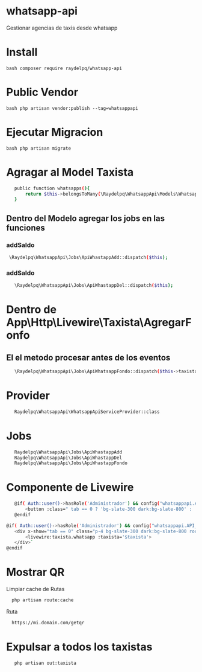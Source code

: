 # whatsapp-api
 Gestionar agencias de taxis desde whatsapp

# Install
 ```bash composer require raydelpq/whatsapp-api ```

# Public Vendor
 ```bash php artisan vendor:publish --tag=whatsappapi ```

# Ejecutar Migracion
 ```bash php artisan migrate ```

# Agragar al Model Taxista
 ```bash
    public function whatsapps(){
        return $this->belongsToMany(\Raydelpq\WhatsappApi\Models\Whatsapp::class);
    }
 ```

 ## Dentro del Modelo agregar los jobs en las funciones
  ### addSaldo
   ```bash
    \Raydelpq\WhatsappApi\Jobs\ApiWhastappAdd::dispatch($this);
   ```

   ### addSaldo
   ```bash
      \Raydelpq\WhatsappApi\Jobs\ApiWhastappDel::dispatch($this);
   ```

# Dentro de App\Http\Livewire\Taxista\AgregarFonfo
 ## El el metodo procesar antes de los eventos
 ```bash
    \Raydelpq\WhatsappApi\Jobs\ApiWhatsappFondo::dispatch($this->taxista);
 ```

# Provider
 ```bash
    Raydelpq\WhatsappApi\WhatsappApiServiceProvider::class
 ```

# Jobs
 ```bash
    Raydelpq\WhatsappApi\Jobs\ApiWhastappAdd
    Raydelpq\WhatsappApi\Jobs\ApiWhastappDel
    Raydelpq\WhatsappApi\Jobs\ApiWhastappFondo
 ```

# Componente de Livewire
 ```bash
    @if( Auth::user()->hasRole('Administrador') && config("whatsappapi.API_WA") == true )
        <button :class=" tab == 0 ? 'bg-slate-300 dark:bg-slate-800' : 'bg-slate-900' " class="text-white px-4 py-2 -mr-1.5 border-l border-slate-900 dark:border-white rounded-tr border-t" x-on:click="tab=0;">Whatsapp</button>
    @endif
 ```

 ```bash
 @if( Auth::user()->hasRole('Administrador') && config("whatsappapi.API_WA") == true )
    <div x-show="tab == 0" class="p-4 bg-slate-300 dark:bg-slate-800 rounded-b rounded-tr w-full">
        <livewire:taxista.whatsapp :taxista='$taxista'>
    </div>`
 @endif
 ```
 

# Mostrar QR
 Limpiar cache de Rutas 
 ```bash 
   php artisan route:cache
 ```
 Ruta 
 ```bash
   https://mi.domain.com/getqr
 ```

# Expulsar a todos los taxistas 
   ```bash
      php artisan out:taxista
   ```
